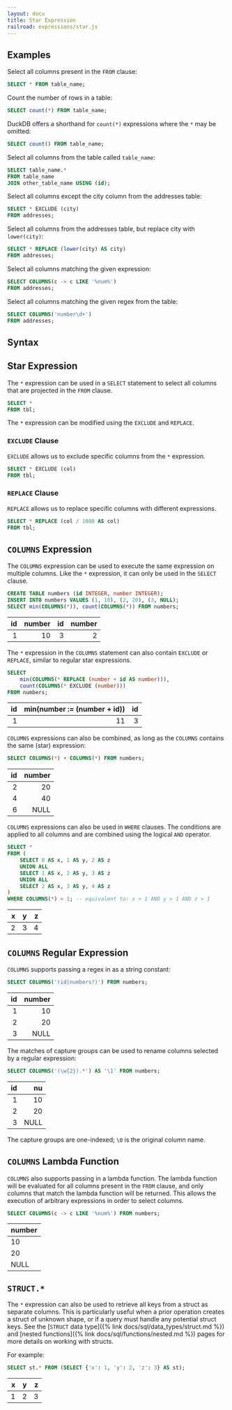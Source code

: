 ```yaml
---
layout: docu
title: Star Expression
railroad: expressions/star.js
---
```


## Examples

Select all columns present in the `FROM` clause:

```sql
SELECT * FROM table_name;
```

Count the number of rows in a table:

```sql
SELECT count(*) FROM table_name;
```

DuckDB offers a shorthand for `count(*)` expressions where the `*` may be omitted:

```sql
SELECT count() FROM table_name;
```

Select all columns from the table called `table_name`:

```sql
SELECT table_name.*
FROM table_name
JOIN other_table_name USING (id);
```

Select all columns except the city column from the addresses table:

```sql
SELECT * EXCLUDE (city)
FROM addresses;
```

Select all columns from the addresses table, but replace city with `lower(city)`:

```sql
SELECT * REPLACE (lower(city) AS city)
FROM addresses;
```

Select all columns matching the given expression:

```sql
SELECT COLUMNS(c -> c LIKE '%num%')
FROM addresses;
```

Select all columns matching the given regex from the table:

```sql
SELECT COLUMNS('number\d+')
FROM addresses;
```

## Syntax

<div id="rrdiagram"></div>

## Star Expression

The `*` expression can be used in a `SELECT` statement to select all columns that are projected in the `FROM` clause.

```sql
SELECT *
FROM tbl;
```

The `*` expression can be modified using the `EXCLUDE` and `REPLACE`.

### `EXCLUDE` Clause

`EXCLUDE` allows us to exclude specific columns from the `*` expression.

```sql
SELECT * EXCLUDE (col)
FROM tbl;
```

### `REPLACE` Clause

`REPLACE` allows us to replace specific columns with different expressions.

```sql
SELECT * REPLACE (col / 1000 AS col)
FROM tbl;
```

## `COLUMNS` Expression

The `COLUMNS` expression can be used to execute the same expression on multiple columns. Like the `*` expression, it can only be used in the `SELECT` clause.

```sql
CREATE TABLE numbers (id INTEGER, number INTEGER);
INSERT INTO numbers VALUES (1, 10), (2, 20), (3, NULL);
SELECT min(COLUMNS(*)), count(COLUMNS(*)) FROM numbers;
```

<div class="narrow_table"></div>

| id | number | id | number |
|---:|-------:|---:|-------:|
| 1  | 10     | 3  | 2      |

The `*` expression in the `COLUMNS` statement can also contain `EXCLUDE` or `REPLACE`, similar to regular star expressions.

```sql
SELECT
    min(COLUMNS(* REPLACE (number + id AS number))),
    count(COLUMNS(* EXCLUDE (number)))
FROM numbers;
```

<div class="narrow_table"></div>

| id | min(number := (number + id)) | id |
|---:|-----------------------------:|---:|
| 1  | 11                           | 3  |

`COLUMNS` expressions can also be combined, as long as the `COLUMNS` contains the same (star) expression:

```sql
SELECT COLUMNS(*) + COLUMNS(*) FROM numbers;
```

<div class="narrow_table"></div>

| id | number |
|---:|-------:|
| 2  | 20     |
| 4  | 40     |
| 6  | NULL   |

`COLUMNS` expressions can also be used in `WHERE` clauses. The conditions are applied to all columns and are combined using the logical `AND` operator.

```sql
SELECT *
FROM (
    SELECT 0 AS x, 1 AS y, 2 AS z
    UNION ALL
    SELECT 1 AS x, 2 AS y, 3 AS z
    UNION ALL
    SELECT 2 AS x, 3 AS y, 4 AS z
)
WHERE COLUMNS(*) > 1; -- equivalent to: x > 1 AND y > 1 AND z > 1
```

<div class="narrow_table"></div>

| x | y | z |
|--:|--:|--:|
| 2 | 3 | 4 |

## `COLUMNS` Regular Expression

`COLUMNS` supports passing a regex in as a string constant:

```sql
SELECT COLUMNS('(id|numbers?)') FROM numbers;
```

<div class="narrow_table"></div>

| id | number |
|---:|-------:|
| 1  | 10     |
| 2  | 20     |
| 3  | NULL   |

The matches of capture groups can be used to rename columns selected by a regular expression:

```sql
SELECT COLUMNS('(\w{2}).*') AS '\1' FROM numbers;
```

<div class="narrow_table"></div>

| id |  nu  |
|---:|-----:|
| 1  | 10   |
| 2  | 20   |
| 3  | NULL |

The capture groups are one-indexed; `\0` is the original column name.

## `COLUMNS` Lambda Function

`COLUMNS` also supports passing in a lambda function. The lambda function will be evaluated for all columns present in the `FROM` clause, and only columns that match the lambda function will be returned. This allows the execution of arbitrary expressions in order to select columns.

```sql
SELECT COLUMNS(c -> c LIKE '%num%') FROM numbers;
```

<div class="narrow_table"></div>

| number |
|--------|
| 10     |
| 20     |
| NULL   |

## `STRUCT.*`

The `*` expression can also be used to retrieve all keys from a struct as separate columns.
This is particularly useful when a prior operation creates a struct of unknown shape, or if a query must handle any potential struct keys.
See the [`STRUCT` data type]({% link docs/sql/data_types/struct.md %}) and [nested functions]({% link docs/sql/functions/nested.md %}) pages for more details on working with structs.

For example:

```sql
SELECT st.* FROM (SELECT {'x': 1, 'y': 2, 'z': 3} AS st);
```

<div class="narrow_table"></div>

| x | y | z |
|--:|--:|--:|
| 1 | 2 | 3 |
